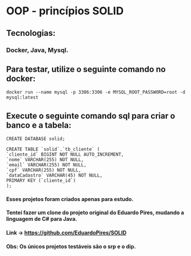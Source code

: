 # OOP - princípios SOLID

## Tecnologias:
### Docker, Java, Mysql.

## Para testar, utilize o seguinte comando no docker:
`docker run --name mysql -p 3306:3306 -e MYSQL_ROOT_PASSWORD=root -d mysql:latest`

## Execute o seguinte comando sql para criar o banco e a tabela:
    CREATE DATABASE solid;

    CREATE TABLE `solid`.`tb_cliente` (
    `cliente_id` BIGINT NOT NULL AUTO_INCREMENT,
    `nome` VARCHAR(255) NOT NULL,
    `email` VARCHAR(255) NOT NULL,
    `cpf` VARCHAR(255) NOT NULL,
    `dataCadastro` VARCHAR(45) NOT NULL,
    PRIMARY KEY (`cliente_id`)
    );


#### Esses projetos foram criados apenas para estudo.
#### Tentei fazer um clone do projeto original do Eduardo Pires, mudando a linguagem de C# para Java.
#### Link -> https://github.com/EduardoPires/SOLID

#### Obs: Os únicos projetos testáveis são o srp e o dip.